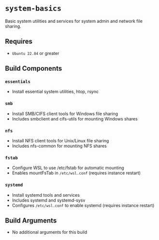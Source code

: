 # `system-basics`
Basic system utilities and services for system admin and network file sharing.

## Requires
* `Ubuntu 22.04` or greater

## Build Components
### `essentials`
* Install essential system utilities, htop, rsync

### `smb`
* Install SMB/CIFS client tools for Windows file sharing
* Includes smbclient and cifs-utils for mounting Windows shares

### `nfs`
* Install NFS client tools for Unix/Linux file sharing
* Includes nfs-common for mounting NFS shares

### `fstab`
* Configure WSL to use /etc/fstab for automatic mounting
* Enables mountFsTab in `/etc/wsl.conf` (requires instance restart)

### `systemd`
* Install systemd tools and services
* Includes systemd and systemd-sysv
* Configures `/etc/wsl.conf` to enable systemd (requires instance restart)

## Build Arguments
* No additional arguments for this build


